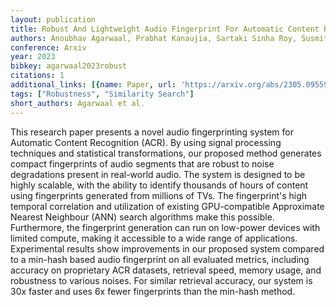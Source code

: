 ```yaml
---
layout: publication
title: Robust And Lightweight Audio Fingerprint For Automatic Content Recognition
authors: Anoubhav Agarwaal, Prabhat Kanaujia, Sartaki Sinha Roy, Susmita Ghose
conference: Arxiv
year: 2023
bibkey: agarwaal2023robust
citations: 1
additional_links: [{name: Paper, url: 'https://arxiv.org/abs/2305.09559'}]
tags: ["Robustness", "Similarity Search"]
short_authors: Agarwaal et al.
---
```

This research paper presents a novel audio fingerprinting system for
Automatic Content Recognition (ACR). By using signal processing techniques and
statistical transformations, our proposed method generates compact fingerprints
of audio segments that are robust to noise degradations present in real-world
audio. The system is designed to be highly scalable, with the ability to
identify thousands of hours of content using fingerprints generated from
millions of TVs. The fingerprint's high temporal correlation and utilization of
existing GPU-compatible Approximate Nearest Neighbour (ANN) search algorithms
make this possible. Furthermore, the fingerprint generation can run on
low-power devices with limited compute, making it accessible to a wide range of
applications. Experimental results show improvements in our proposed system
compared to a min-hash based audio fingerprint on all evaluated metrics,
including accuracy on proprietary ACR datasets, retrieval speed, memory usage,
and robustness to various noises. For similar retrieval accuracy, our system is
30x faster and uses 6x fewer fingerprints than the min-hash method.